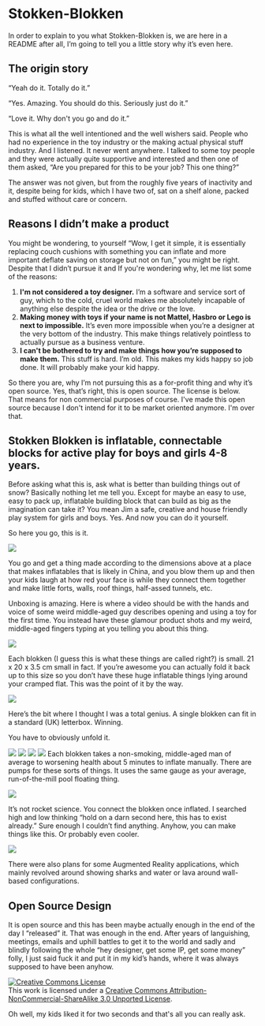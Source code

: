 
# Stokken-Blokken

In order to explain to you what Stokken-Blokken is, we are here in a README after all, I’m going to tell you a little story why it’s even here.

## The origin story

“Yeah do it. Totally do it.”

“Yes. Amazing. You should do this. Seriously just do it.”

“Love it. Why don't you go and do it.”

This is what all the well intentioned and the well wishers said. People who had no experience in the toy industry or the making actual physical stuff industry. And I listened. It never went anywhere. I talked to some toy people and they were actually quite supportive and interested and then one of them asked, “Are you prepared for this to be your job? This one thing?”

The answer was not given, but from the roughly five years of inactivity and it, despite being for kids, which I have two of, sat on a shelf alone, packed and stuffed without care or concern.

## Reasons I didn’t make a product

You might be wondering, to yourself “Wow, I get it simple, it is essentially replacing couch cushions with something you can inflate and more important deflate saving on storage but not on fun,” you might be right. Despite that I didn’t pursue it and If you're wondering why, let me list some of the reasons:

1. **I'm not considered a toy designer.** I’m a software and service sort of guy, which to the cold, cruel world makes me absolutely incapable of anything else despite the idea or the drive or the love.
2. **Making money with toys if your name is not Mattel, Hasbro or Lego is next to impossible.** It’s even more impossible when you’re a designer at the very bottom of the industry. This make things relatively pointless to actually pursue as a business venture.
3. **I can't be bothered to try and make things how you’re supposed to make them.** This stuff is hard. I’m old. This makes my kids happy so job done. It will probably make your kid happy.

So there you are, why I’m not pursuing this as a for-profit thing and why it’s open source. Yes, that’s right, this is open source. The license is below. That means for non commercial purposes of course. I've made this open source because I don't intend for it to be market oriented anymore. I'm over that.  

## Stokken Blokken is inflatable, connectable blocks for active play for boys and girls 4-8 years.

Before asking what this is, ask what is better than building things out of snow? Basically nothing let me tell you. Except for maybe an easy to use, easy to pack up, inflatable building block that can build as big as the imagination can take it? You mean Jim a safe, creative and house friendly play system for girls and boys. Yes. And now you can do it yourself.

So here you go, this is it.

![](https://github.com/jkosem/stokken-blokken/blob/master/images/bloks2.png)

You go and get a thing made according to the dimensions above at a place that makes inflatables that is likely in China, and you blow them up and then your kids laugh at how red your face is while they connect them together and make little forts, walls, roof things, half-assed tunnels, etc.

Unboxing is amazing. Here is where a video should be with the hands and voice of some weird middle-aged guy describes opening and using a toy for the first time. You instead have these glamour product shots and my weird, middle-aged fingers typing at you telling you about this thing.

![](https://github.com/jkosem/stokken-blokken/blob/master/images/stokken-blokken1.jpg)

Each blokken (I guess this is what these things are called right?) is small. 21 x 20 x 3.5 cm small in fact.  If you’re awesome you can actually fold it back up to this size so you don’t have these huge inflatable things lying around your cramped flat. This was the point of it by the way.

![](https://github.com/jkosem/stokken-blokken/blob/master/images/stokken-blokken2.jpg)

Here’s the bit where I thought I was a total genius. A single blokken can fit in a standard (UK) letterbox. Winning.

You have to obviously unfold it.

![](https://github.com/jkosem/stokken-blokken/blob/master/images/stokken-blokken3.jpg)
![](https://github.com/jkosem/stokken-blokken/blob/master/images/stokken-blokken4.jpg)
![](https://github.com/jkosem/stokken-blokken/blob/master/images/stokken-blokken5.jpg)
![](https://github.com/jkosem/stokken-blokken/blob/master/images/stokken-blokken6.jpg)
Each blokken takes a non-smoking, middle-aged man of average to worsening health about 5 minutes to inflate manually. There are pumps for these sorts of things. It uses the same gauge as your average, run-of-the-mill pool floating thing.

![](https://github.com/jkosem/stokken-blokken/blob/master/images/stokken-blokken7.jpg)

It’s not rocket science. You connect the blokken once inflated. I searched high and low thinking “hold on a darn second here, this has to exist already.” Sure enough I couldn’t find anything. Anyhow, you can make things like this. Or probably even cooler.

![](https://github.com/jkosem/stokken-blokken/blob/master/images/stokken-blokken8.jpg)

There were also plans for some Augmented Reality applications, which mainly revolved around showing sharks and water or lava around wall-based configurations.

## Open Source Design

It is open source and this has been maybe actually enough in the end of the day
I “released” it. That was enough in the end. After years of languishing, meetings, emails and uphill battles to get it to the world and sadly and blindly following the whole “hey designer, get some IP, get some money” folly, I just said fuck it and put it in my kid’s hands, where it was always supposed to have been anyhow.

<a rel="license" href="http://creativecommons.org/licenses/by-nc-sa/3.0/"><img alt="Creative Commons License" style="border-width:0" src="https://i.creativecommons.org/l/by-nc-sa/3.0/88x31.png" /></a><br />This work is licensed under a <a rel="license" href="http://creativecommons.org/licenses/by-nc-sa/3.0/">Creative Commons Attribution-NonCommercial-ShareAlike 3.0 Unported License</a>.

Oh well, my kids liked it for two seconds and that's all you can really ask. 

